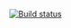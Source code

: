 
[![Build status](https://ci.appveyor.com/api/projects/status/hmn71ufye8mbqw1b/branch/master?svg=true)](https://ci.appveyor.com/project/sevastyanov1982/aqa-2-3-2-patterns/branch/master)
